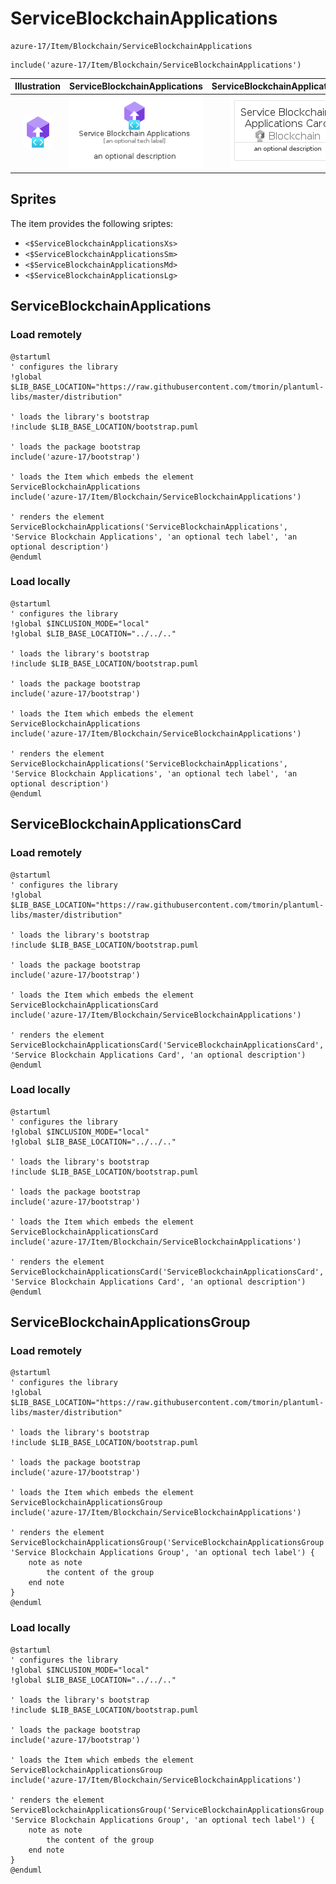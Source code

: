 # ServiceBlockchainApplications


```text
azure-17/Item/Blockchain/ServiceBlockchainApplications
```

```text
include('azure-17/Item/Blockchain/ServiceBlockchainApplications')
```



| Illustration | ServiceBlockchainApplications | ServiceBlockchainApplicationsCard | ServiceBlockchainApplicationsGroup |
| :---: | :---: | :---: | :---: |
| ![illustration for Illustration](../../../azure-17/Item/Blockchain/ServiceBlockchainApplications.png) | ![illustration for ServiceBlockchainApplications](../../../azure-17/Item/Blockchain/ServiceBlockchainApplications.Local.png) | ![illustration for ServiceBlockchainApplicationsCard](../../../azure-17/Item/Blockchain/ServiceBlockchainApplicationsCard.Local.png) | ![illustration for ServiceBlockchainApplicationsGroup](../../../azure-17/Item/Blockchain/ServiceBlockchainApplicationsGroup.Local.png) |



## Sprites
The item provides the following sriptes:

- `<$ServiceBlockchainApplicationsXs>`
- `<$ServiceBlockchainApplicationsSm>`
- `<$ServiceBlockchainApplicationsMd>`
- `<$ServiceBlockchainApplicationsLg>`





## ServiceBlockchainApplications

### Load remotely
```plantuml
@startuml
' configures the library
!global $LIB_BASE_LOCATION="https://raw.githubusercontent.com/tmorin/plantuml-libs/master/distribution"

' loads the library's bootstrap
!include $LIB_BASE_LOCATION/bootstrap.puml

' loads the package bootstrap
include('azure-17/bootstrap')

' loads the Item which embeds the element ServiceBlockchainApplications
include('azure-17/Item/Blockchain/ServiceBlockchainApplications')

' renders the element
ServiceBlockchainApplications('ServiceBlockchainApplications', 'Service Blockchain Applications', 'an optional tech label', 'an optional description')
@enduml
```

### Load locally
```plantuml
@startuml
' configures the library
!global $INCLUSION_MODE="local"
!global $LIB_BASE_LOCATION="../../.."

' loads the library's bootstrap
!include $LIB_BASE_LOCATION/bootstrap.puml

' loads the package bootstrap
include('azure-17/bootstrap')

' loads the Item which embeds the element ServiceBlockchainApplications
include('azure-17/Item/Blockchain/ServiceBlockchainApplications')

' renders the element
ServiceBlockchainApplications('ServiceBlockchainApplications', 'Service Blockchain Applications', 'an optional tech label', 'an optional description')
@enduml
```

## ServiceBlockchainApplicationsCard

### Load remotely
```plantuml
@startuml
' configures the library
!global $LIB_BASE_LOCATION="https://raw.githubusercontent.com/tmorin/plantuml-libs/master/distribution"

' loads the library's bootstrap
!include $LIB_BASE_LOCATION/bootstrap.puml

' loads the package bootstrap
include('azure-17/bootstrap')

' loads the Item which embeds the element ServiceBlockchainApplicationsCard
include('azure-17/Item/Blockchain/ServiceBlockchainApplications')

' renders the element
ServiceBlockchainApplicationsCard('ServiceBlockchainApplicationsCard', 'Service Blockchain Applications Card', 'an optional description')
@enduml
```

### Load locally
```plantuml
@startuml
' configures the library
!global $INCLUSION_MODE="local"
!global $LIB_BASE_LOCATION="../../.."

' loads the library's bootstrap
!include $LIB_BASE_LOCATION/bootstrap.puml

' loads the package bootstrap
include('azure-17/bootstrap')

' loads the Item which embeds the element ServiceBlockchainApplicationsCard
include('azure-17/Item/Blockchain/ServiceBlockchainApplications')

' renders the element
ServiceBlockchainApplicationsCard('ServiceBlockchainApplicationsCard', 'Service Blockchain Applications Card', 'an optional description')
@enduml
```

## ServiceBlockchainApplicationsGroup

### Load remotely
```plantuml
@startuml
' configures the library
!global $LIB_BASE_LOCATION="https://raw.githubusercontent.com/tmorin/plantuml-libs/master/distribution"

' loads the library's bootstrap
!include $LIB_BASE_LOCATION/bootstrap.puml

' loads the package bootstrap
include('azure-17/bootstrap')

' loads the Item which embeds the element ServiceBlockchainApplicationsGroup
include('azure-17/Item/Blockchain/ServiceBlockchainApplications')

' renders the element
ServiceBlockchainApplicationsGroup('ServiceBlockchainApplicationsGroup', 'Service Blockchain Applications Group', 'an optional tech label') {
    note as note
        the content of the group
    end note
}
@enduml
```

### Load locally
```plantuml
@startuml
' configures the library
!global $INCLUSION_MODE="local"
!global $LIB_BASE_LOCATION="../../.."

' loads the library's bootstrap
!include $LIB_BASE_LOCATION/bootstrap.puml

' loads the package bootstrap
include('azure-17/bootstrap')

' loads the Item which embeds the element ServiceBlockchainApplicationsGroup
include('azure-17/Item/Blockchain/ServiceBlockchainApplications')

' renders the element
ServiceBlockchainApplicationsGroup('ServiceBlockchainApplicationsGroup', 'Service Blockchain Applications Group', 'an optional tech label') {
    note as note
        the content of the group
    end note
}
@enduml
```

